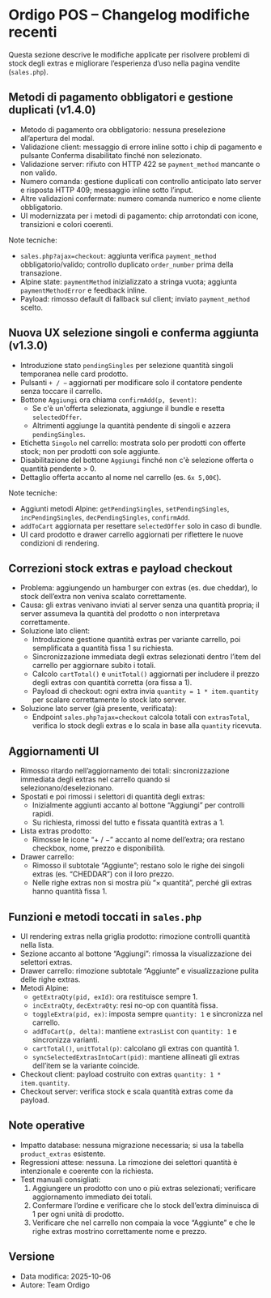 # Ordigo POS – Changelog modifiche recenti

Questa sezione descrive le modifiche applicate per risolvere problemi di stock degli extras e migliorare l’esperienza d’uso nella pagina vendite (`sales.php`).

## Metodi di pagamento obbligatori e gestione duplicati (v1.4.0)
- Metodo di pagamento ora obbligatorio: nessuna preselezione all’apertura del modal.
- Validazione client: messaggio di errore inline sotto i chip di pagamento e pulsante Conferma disabilitato finché non selezionato.
- Validazione server: rifiuto con HTTP 422 se `payment_method` mancante o non valido.
- Numero comanda: gestione duplicati con controllo anticipato lato server e risposta HTTP 409; messaggio inline sotto l’input.
- Altre validazioni confermate: numero comanda numerico e nome cliente obbligatorio.
- UI modernizzata per i metodi di pagamento: chip arrotondati con icone, transizioni e colori coerenti.

Note tecniche:
- `sales.php?ajax=checkout`: aggiunta verifica `payment_method` obbligatorio/valido; controllo duplicato `order_number` prima della transazione.
- Alpine state: `paymentMethod` inizializzato a stringa vuota; aggiunta `paymentMethodError` e feedback inline.
- Payload: rimosso default di fallback sul client; inviato `payment_method` scelto.

## Nuova UX selezione singoli e conferma aggiunta (v1.3.0)
- Introduzione stato `pendingSingles` per selezione quantità singoli temporanea nelle card prodotto.
- Pulsanti `+ / −` aggiornati per modificare solo il contatore pendente senza toccare il carrello.
- Bottone `Aggiungi` ora chiama `confirmAdd(p, $event)`:
  - Se c'è un'offerta selezionata, aggiunge il bundle e resetta `selectedOffer`.
  - Altrimenti aggiunge la quantità pendente di singoli e azzera `pendingSingles`.
- Etichetta `Singolo` nel carrello: mostrata solo per prodotti con offerte stock; non per prodotti con sole aggiunte.
- Disabilitazione del bottone `Aggiungi` finché non c'è selezione offerta o quantità pendente > 0.
- Dettaglio offerta accanto al nome nel carrello (es. `6x 5,00€`).

Note tecniche:
- Aggiunti metodi Alpine: `getPendingSingles`, `setPendingSingles`, `incPendingSingles`, `decPendingSingles`, `confirmAdd`.
- `addToCart` aggiornata per resettare `selectedOffer` solo in caso di bundle.
- UI card prodotto e drawer carrello aggiornati per riflettere le nuove condizioni di rendering.

## Correzioni stock extras e payload checkout
- Problema: aggiungendo un hamburger con extras (es. due cheddar), lo stock dell’extra non veniva scalato correttamente.
- Causa: gli extras venivano inviati al server senza una quantità propria; il server assumeva la quantità del prodotto o non interpretava correttamente.
- Soluzione lato client:
  - Introduzione gestione quantità extras per variante carrello, poi semplificata a quantità fissa 1 su richiesta.
  - Sincronizzazione immediata degli extras selezionati dentro l’item del carrello per aggiornare subito i totali.
  - Calcolo `cartTotal()` e `unitTotal()` aggiornati per includere il prezzo degli extras con quantità corretta (ora fissa a 1).
  - Payload di checkout: ogni extra invia `quantity = 1 * item.quantity` per scalare correttamente lo stock lato server.
- Soluzione lato server (già presente, verificata):
  - Endpoint `sales.php?ajax=checkout` calcola totali con `extrasTotal`, verifica lo stock degli extras e lo scala in base alla `quantity` ricevuta.

## Aggiornamenti UI
- Rimosso ritardo nell’aggiornamento dei totali: sincronizzazione immediata degli extras nel carrello quando si selezionano/deselezionano.
- Spostati e poi rimossi i selettori di quantità degli extras:
  - Inizialmente aggiunti accanto al bottone “Aggiungi” per controlli rapidi.
  - Su richiesta, rimossi del tutto e fissata quantità extras a 1.
- Lista extras prodotto:
  - Rimosse le icone “+ / −” accanto al nome dell’extra; ora restano checkbox, nome, prezzo e disponibilità.
- Drawer carrello:
  - Rimosso il subtotale “Aggiunte”; restano solo le righe dei singoli extras (es. “CHEDDAR”) con il loro prezzo.
  - Nelle righe extras non si mostra più “× quantità”, perché gli extras hanno quantità fissa 1.

## Funzioni e metodi toccati in `sales.php`
- UI rendering extras nella griglia prodotto: rimozione controlli quantità nella lista.
- Sezione accanto al bottone “Aggiungi”: rimossa la visualizzazione dei selettori extras.
- Drawer carrello: rimozione subtotale “Aggiunte” e visualizzazione pulita delle righe extras.
- Metodi Alpine:
  - `getExtraQty(pid, exId)`: ora restituisce sempre 1.
  - `incExtraQty`, `decExtraQty`: resi no-op con quantità fissa.
  - `toggleExtra(pid, ex)`: imposta sempre `quantity: 1` e sincronizza nel carrello.
  - `addToCart(p, delta)`: mantiene `extrasList` con `quantity: 1` e sincronizza varianti.
  - `cartTotal()`, `unitTotal(p)`: calcolano gli extras con quantità 1.
  - `syncSelectedExtrasIntoCart(pid)`: mantiene allineati gli extras dell’item se la variante coincide.
- Checkout client: payload costruito con extras `quantity: 1 * item.quantity`.
- Checkout server: verifica stock e scala quantità extras come da payload.

## Note operative
- Impatto database: nessuna migrazione necessaria; si usa la tabella `product_extras` esistente.
- Regressioni attese: nessuna. La rimozione dei selettori quantità è intenzionale e coerente con la richiesta.
- Test manuali consigliati:
  1. Aggiungere un prodotto con uno o più extras selezionati; verificare aggiornamento immediato dei totali.
  2. Confermare l’ordine e verificare che lo stock dell’extra diminuisca di 1 per ogni unità di prodotto.
  3. Verificare che nel carrello non compaia la voce “Aggiunte” e che le righe extras mostrino correttamente nome e prezzo.

## Versione
- Data modifica: 2025-10-06
- Autore: Team Ordigo